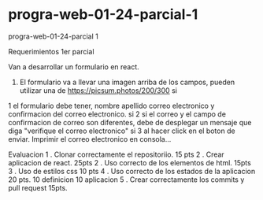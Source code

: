 # progra-web-01-24-parcial-1
progra-web-01-24-parcial 1

Requerimientos 1er parcial

Van a desarrollar un formulario en react.
1. El formulario va a llevar una imagen arriba de los campos, pueden utilizar una de https://picsum.photos/200/300 si

1 el formulario debe tener, nombre apellido correo electronico y confirmacion del correo electronico. si
2 si el correo y el campo de confirmacion de correo son diferentes, debe de desplegar un mensaje que diga "verifique el correo electronico" si
3 al hacer click en el boton de enviar. Imprimir el correo electronico en consola...

Evaluacion
1 . Clonar correctamente el repositoriio. 15 pts
2 . Crear aplicacion de react. 25pts
2 . Uso correcto de los elementos de html. 15pts
3 . Uso de estilos css 10 pts
4 . Uso correcto de los estados de la aplicacion 20 pts. 
 10 definicion
 10 aplicacion
5 . Crear correctamente los commits y pull request 15pts.

